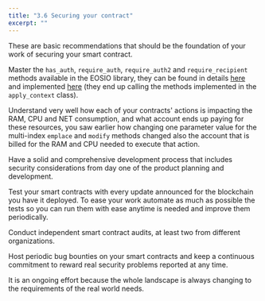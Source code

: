 ```yaml
---
title: "3.6 Securing your contract"
excerpt: ""
---
```

These are basic recommendations that should be the foundation of your work of securing your smart contract.

Master the `has_auth`, `require_auth`, `require_auth2` and `require_recipient` methods available in the EOSIO library, they can be found in details [here](https://developers.eos.io/eosio-cpp/reference#require_auth) and implemented [here](https://github.com/EOSIO/eos/blob/3fddb727b8f3615917707281dfd3dd3cc5d3d66d/libraries/chain/apply_context.cpp#L144) (they end up calling the methods implemented in the `apply_context` class).

Understand very well how each of your contracts' actions is impacting the RAM, CPU and NET consumption, and what account ends up paying for these resources, you saw earlier how changing one parameter value for the multi-index `emplace` and `modify` methods changed also the account that is billed for the RAM and CPU needed to execute that action.

Have a solid and comprehensive development process that includes security considerations from day one of the product planning and development.

Test your smart contracts with every update announced for the blockchain you have it deployed. To ease your work automate as much as possible the tests so you can run them with ease anytime is needed and improve them periodically.

Conduct independent smart contract audits, at least two from different organizations.

Host periodic bug bounties on your smart contracts and keep a continuous commitment to reward real security problems reported at any time.

It is an ongoing effort because the whole landscape is always changing to the requirements of the real world needs.